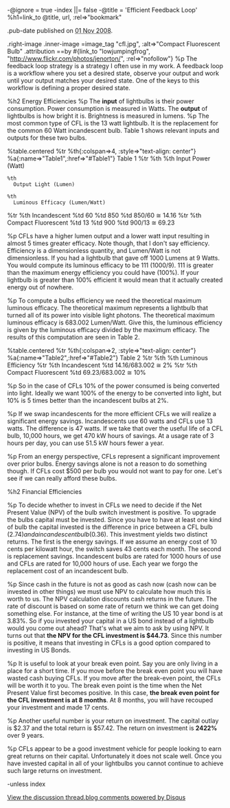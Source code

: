 -@ignore = true
-index ||= false
-@title = 'Efficient Feedback Loop'
%h1=link_to @title, url, :rel=>"bookmark"

.pub-date
  published on <abbr class="published" title="2008-11-01T20:00:00+00:00">01 Nov 2008</abbr>.

.right-image
  .inner-image
    =image_tag "cfl.jpg", :alt=>"Compact Fluorescent Bulb"
    .attribution
      ==by #{link_to "lowjumpingfrog", "http://www.flickr.com/photos/jenorton/", :rel=>"nofollow"}
%p
  The feedback loop strategy is a strategy I often use in my work. A feedback loop is a workflow where you set a desired state, observe your output and work until your output matches your desired state. One of the keys to this workflow is defining a proper desired state.






%h2 Energy Efficiencies
%p
  The <b>input</b> of lightbulbs is their power consumption. Power consumption is measured in Watts. The <b>output</b> of lightbulbs is how bright it is. Brightness is measured in lumens.
%p
  The most common type of CFL is the 13 watt lightbulb. It is the replacement for the common 60 Watt incandescent bulb. Table 1 shows relevant inputs and outputs for these two bulbs.

%table.centered
  %tr
    %th{:colspan=>4, :style=>"text-align: center"}
      %a{:name=>"Table1",:href=>"#Table1"} Table 1
  %tr
    %th
    %th
      Input Power (Watt)

    %th
      Output Light (Lumen)

    %th
      Luminous Efficacy (Lumen/Watt)
  %tr
    %th
      Incandescent
    %td
      60
    %td
      850
    %td
      850/60 ≅ 14.16
  %tr
    %th
      Compact Fluorescent
    %td
      13
    %td
      900
    %td
      900/13 ≅ 69.23

%p
  CFLs have a higher lumen output and a lower watt input resulting in almost 5 times greater efficacy. Note though, that I don't say efficiency. Efficiency is a dimensionless quantity, and Lumen/Watt is not dimensionless. If you had a lightbulb that gave off 1000 Lumens at 9 Watts. You would compute its luminous efficacy to be 111 (1000/9). 111 is greater than the maximum energy efficiency you could have (100%). If your lightbulb is greater than 100% efficient it would mean that it actually created energy out of nowhere.

%p
  To compute a bulbs efficiency we need the theoretical maximum luminous efficacy. The theoretical maximum represents a lightbulb that turned all of its power into visible light photons. The theoretical maximum luminous efficacy is 683.002 Lumen/Watt. Give this, the luminous efficiency is given by the luminous efficacy divided by the maximum efficacy. The results of this computation are seen in Table 2.


%table.centered
  %tr
    %th{:colspan=>2, :style=>"text-align: center"}
      %a{:name=>"Table2",:href=>"#Table2"} Table 2
  %tr
    %th
    %th
      Luminous Efficiency
  %tr
    %th
      Incandescent
    %td
      14.16/683.002 ≅ 2%
  %tr
    %th
      Compact Fluorescent
    %td
      69.23/683.002 ≅ 10%

%p
  So in the case of CFLs 10% of the power consumed is being converted into light. Ideally we want 100% of the energy to be converted into light, but 10% is 5 times better than the incandescent bulbs at 2%.

%p
  If we swap incandescents for the more efficient CFLs we will realize a significant energy savings. Incandescents use 60 watts and CFLs use 13 watts. The difference is 47 watts. If we take that over the useful life of a CFL bulb, 10,000 hours, we get 470 kW hours of savings. At a usage rate of 3 hours per day, you can use 51.5 kW hours fewer a year.

%p
  From an energy perspective, CFLs represent a significant improvement over prior bulbs. Energy savings alone is not a reason to do something though. If CFLs cost $500 per bulb you would not want to pay for one. Let's see if we can really afford these bulbs.


%h2 Financial Efficiencies

%p
  To decide whether to invest in CFLs we need to decide if the Net Present Value (NPV) of the bulb switch investment is positive. To upgrade the bulbs capital must be invested. Since you have to have at least one kind of bulb the capital invested is the difference in price between a CFL bulb ($2.74) and a incandescent bulb ($0.36). This investment yields two distinct returns. The first is the energy savings. If we assume an energy cost of 10 cents per kilowatt hour, the switch saves 43 cents each month. The second is replacement savings. Incandescent bulbs are rated for 1000 hours of use and CFLs are rated for 10,000 hours of use. Each year we forgo the replacement cost of an incandescent bulb.

%p
  Since cash in the future is not as good as cash now (cash now can be invested in other things) we must use NPV to calculate how much this is worth to us. The NPV calculation discounts cash returns in the future. The rate of discount is based on some rate of return we think we can get doing something else. For instance, at the time of writing the US 10 year bond is at 3.83%. So if you invested your capital in a US bond instead of a lightbulb would you come out ahead? That's what we aim to ask by using NPV. It turns out that <b>the NPV for the CFL investment is $44.73</b>. Since this number is positive, it means that investing in CFLs is a good option compared to investing in US Bonds.

%p
  It is useful to look at your break even point. Say you are only living in a place for a short time. If you move before the break even point you will have wasted cash buying CFLs. If you move after the break-even point, the CFLs will be worth it to you. The break even point is the time when the Net Present Value first becomes positive. In this case, <b>the break even point for the CFL investment is at 8 months</b>. At 8 months, you will have recouped your investment and made 17 cents.

%p
  Another useful number is your return on investment. The capital outlay is $2.37 and the total return is $57.42. The return on investment is <b>2422%</b> over 9 years.


%p
  CFLs appear to be a good investment vehicle for people looking to earn great returns on their capital. Unfortunately it does not scale well. Once you have invested capital in all of your lightbulbs you cannot continue to achieve such large returns on investment.

-unless index
  <div id="disqus_thread"></div><script type="text/javascript" src="http://disqus.com/forums/ryantm/embed.js"></script><noscript><a href="http://ryantm.disqus.com/?url=ref">View the discussion thread.</a></noscript><a href="http://disqus.com" class="dsq-brlink">blog comments powered by <span class="logo-disqus">Disqus</span></a>
